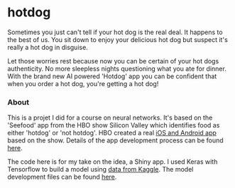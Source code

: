 # hotdog

Sometimes you just can't tell if your hot dog is the real deal.
It happens to the best of us.
You sit down to enjoy your delicious hot dog but suspect it's really a hot dog in disguise.

Let those worries rest because now you can be certain of your hot dogs authenticity. 
No more sleepless nights questioning what you ate for dinner.
With the brand new AI powered 'Hotdog' app you can be confident that when you order a hot dog, you're getting a hot dog! 



### About

This is a projet I did for a course on neural networks. It's based on the 'Seefood' app from the HBO show Silicon Valley which identifies food as either 'hotdog' or 'not hotdog'. HBO created a real [iOS and Android app](https://www.seefoodtechnologies.com/nothotdog/) based on the show. Details of the app development process can be found [here](https://medium.com/@timanglade/how-hbos-silicon-valley-built-not-hotdog-with-mobile-tensorflow-keras-react-native-ef03260747f3).

The code here is for my take on the idea, a Shiny app. I used Keras with Tensorflow to build a model using [data from Kaggle](https://www.kaggle.com/dansbecker/hot-dog-not-hot-dog/data). The model development files can be found [here](https://github.com/asbates/neural-nets/tree/master/not-hotdog).


